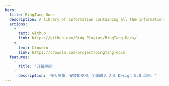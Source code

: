 ```yaml
---
hero:
  title: BingTang Docs
  description: A library of information containing all the information about BingTang
  actions:
    - 
      text: Github
      link: https://github.com/Bing-Plugins/BingTang-Docs/
    - 
      text: Crowdin
      link: https://crowdin.com/project/bingtang-docs
  features:
    - 
      title: '开箱即用'
    - 
      description: '接入简单，安装即使用，全面融入 Ant Design 5.0 风格。'
---
```


